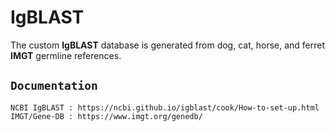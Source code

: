 # IgBLAST 
The custom **IgBLAST** database is generated from dog, cat, horse, and ferret **IMGT** germline references.
## `Documentation`
```
NCBI IgBLAST : https://ncbi.github.io/igblast/cook/How-to-set-up.html
IMGT/Gene-DB : https://www.imgt.org/genedb/
```
